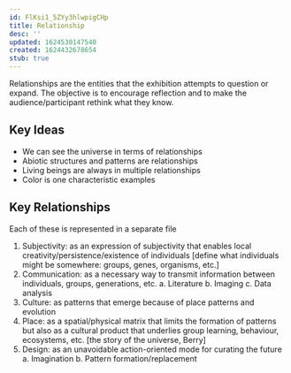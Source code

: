 ```yaml
---
id: FlKsi1_5ZYy3hlwpigCHp
title: Relationship
desc: ''
updated: 1624530147540
created: 1624432678654
stub: true
---
```


Relationships are the entities that the exhibition attempts to question or expand. The objective is to encourage reflection and to make the audience/participant rethink what they know.

## Key Ideas

- We can see the universe in terms of relationships
- Abiotic structures and patterns are relationships
- Living beings are always in multiple relationships
- Color is one characteristic examples

## Key Relationships

Each of these is represented in a separate file

1. Subjectivity: as an expression of subjectivity that enables local creativity/persistence/existence of individuals [define what individuals might be somewhere: groups, genes, organisms, etc.]
2. Communication: as a necessary way to transmit information between individuals, groups, generations, etc.
    a. Literature
    b. Imaging
    c. Data analysis
3. Culture: as patterns that emerge because of place patterns and evolution
4. Place: as a spatial/physical matrix that limits the formation of patterns but also as a cultural product that underlies group learning, behaviour, ecosystems, etc. [the story of the universe, Berry]
5. Design: as an unavoidable action-oriented mode for curating the future
    a. Imagination
    b. Pattern formation/replacement
